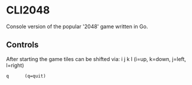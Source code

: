 CLI2048
=======

Console version of the popular '2048' game written in Go.

Controls
--------
After starting the game tiles can be shifted via:
    i
  j k l    (i=up, k=down, j=left, l=right)
  
    q      (q=quit)
